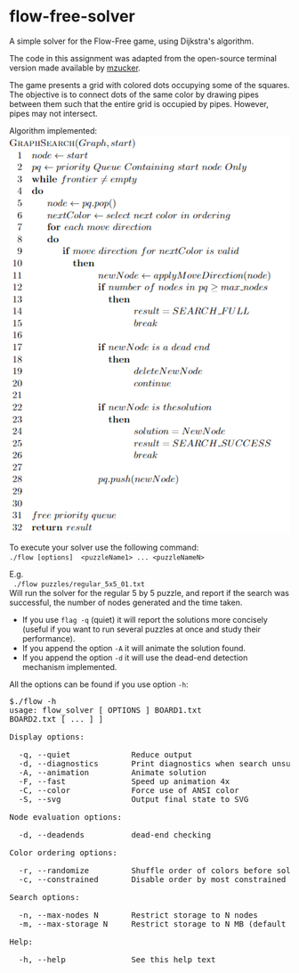 # flow-free-solver
 A simple solver for the Flow-Free game, using Dijkstra's algorithm.

The code in this assignment was adapted from the open-source terminal version made available by <a href="https://github.com/mzucker/flow_solver">mzucker</a>.

The game presents a grid with colored dots occupying some of the squares. The objective is to connect dots of the same color by drawing pipes between them such that the entire grid is occupied by pipes. However, pipes may not intersect. 


Algorithm implemented:<br>
![alt text](./algorithm.png)

To execute your solver use the following command:<br>
`./flow [options]  <puzzleName1> ... <puzzleNameN>`

E.g. <br>
` ./flow puzzles/regular_5x5_01.txt`<br>
Will run the solver for the regular 5 by 5 puzzle, and report if the search was successful, the number of nodes generated and the time taken. <br>
* If you use `flag -q` (quiet) it will report the solutions more concisely (useful if you want to run several puzzles at once and study their performance). 
* If you append the option `-A` it will animate the solution found. 
* If you append the option `-d` it will use the dead-end detection mechanism implemented.

All the options can be found if you use option `-h`:<br>
<pre>
$./flow -h
usage: flow_solver [ OPTIONS ] BOARD1.txt
BOARD2.txt [ ... ] ]

Display options:

  -q, --quiet             Reduce output
  -d, --diagnostics       Print diagnostics when search unsuccessful
  -A, --animation         Animate solution
  -F, --fast              Speed up animation 4x
  -C, --color             Force use of ANSI color
  -S, --svg               Output final state to SVG

Node evaluation options:

  -d, --deadends          dead-end checking

Color ordering options:

  -r, --randomize         Shuffle order of colors before solving
  -c, --constrained       Disable order by most constrained

Search options:

  -n, --max-nodes N       Restrict storage to N nodes
  -m, --max-storage N     Restrict storage to N MB (default 1024)

Help:

  -h, --help              See this help text
</pre>
